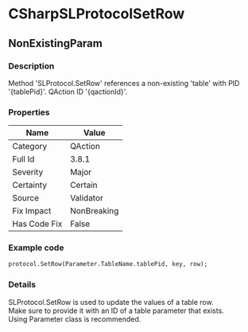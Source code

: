 ﻿---  
uid: Validator_3_8_1  
---

# CSharpSLProtocolSetRow

## NonExistingParam

### Description

Method 'SLProtocol.SetRow' references a non\-existing 'table' with PID '{tablePid}'. QAction ID '{qactionId}'.

### Properties

| Name         | Value       |
| ------------ | ----------- |
| Category     | QAction     |
| Full Id      | 3.8.1       |
| Severity     | Major       |
| Certainty    | Certain     |
| Source       | Validator   |
| Fix Impact   | NonBreaking |
| Has Code Fix | False       |

### Example code

```xml
protocol.SetRow(Parameter.TableName.tablePid, key, row);
```

### Details

SLProtocol.SetRow is used to update the values of a table row.  
Make sure to provide it with an ID of a table parameter that exists.  
Using Parameter class is recommended.
